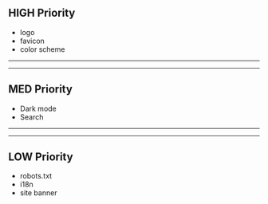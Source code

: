 ## HIGH Priority

- logo
- favicon
- color scheme

---

---

## MED Priority

- Dark mode
- Search

---

---

## LOW Priority

- robots.txt
- i18n
- site banner
